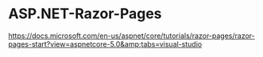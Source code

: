 # ASP.NET-Razor-Pages
https://docs.microsoft.com/en-us/aspnet/core/tutorials/razor-pages/razor-pages-start?view=aspnetcore-5.0&amp;tabs=visual-studio
